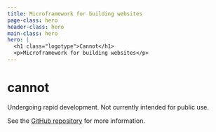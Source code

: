 ```yaml
---
title: Microframework for building websites
page-class: hero
header-class: hero
main-class: hero
hero: |
  <h1 class="logotype">Cannot</h1>
  <p>Microframework for building websites</p>
---
```



cannot
======

Undergoing rapid development.  Not currently intended for public use.

See the [GitHub repository](https://github.com/mietek/cannot/) for more information.
